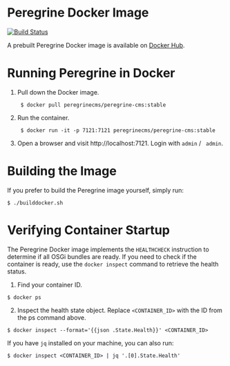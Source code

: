 # Peregrine Docker Image

[![Build Status](https://travis-ci.org/headwirecom/peregrine-cms.svg?branch=develop)](https://travis-ci.org/headwirecom/peregrine-cms)

A prebuilt Peregrine Docker image is available on [Docker Hub](https://hub.docker.com/r/peregrinecms/peregrine-cms).


# Running Peregrine in Docker

1. Pull down the Docker image.

        $ docker pull peregrinecms/peregrine-cms:stable

2. Run the container.

        $ docker run -it -p 7121:7121 peregrinecms/peregrine-cms:stable

3. Open a browser and visit http://localhost:7121. Login with `admin` / ` admin`.


# Building the Image

If you prefer to build the Peregrine image yourself, simply run:

    $ ./builddocker.sh


# Verifying Container Startup

The Peregrine Docker image implements the `HEALTHCHECK` instruction to determine if all
OSGi bundles are ready. If you need to check if the container is ready, use the 
`docker inspect` command to retrieve the health status. 

1. Find your container ID.

```
$ docker ps
```

2. Inspect the health state object. Replace `<CONTAINER_ID>` with the ID from the ps command above.

```
$ docker inspect --format='{{json .State.Health}}' <CONTAINER_ID> 
```

If you have `jq` installed on your machine, you can also run:

```
$ docker inspect <CONTAINER_ID> | jq '.[0].State.Health'
```

